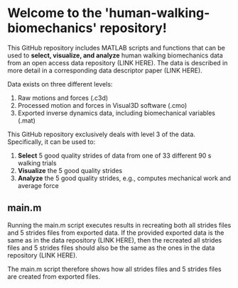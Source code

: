 # Welcome to the 'human-walking-biomechanics' repository!

This GitHub repository includes MATLAB scripts and functions that can be used to **select, visualize, and analyze** human walking biomechanics data from an open access data repository (LINK HERE). The data is described in more detail in a corresponding data descriptor paper (LINK HERE). 

Data exists on three different levels:
1. Raw motions and forces (.c3d)
2. Processed motion and forces in Visual3D software (.cmo)
3. Exported inverse dynamics data, including biomechanical variables (.mat)

This GitHub repository exclusively deals with level 3 of the data. Specifically, it can be used to:
1. **Select** 5 good quality strides of data from one of 33 different 90 s walking trials
2. **Visualize** the 5 good quality strides
3. **Analyze** the 5 good quality strides, e.g., computes mechanical work and average force

## main.m ##

Running the main.m script executes results in recreating both all strides files and 5 strides files from exported data. If the provided exported data is the same as in the data repository (LINK HERE), then the recreated all strides files and 5 strides files should also be the same as the ones in the data repository (LINK HERE). 

The main.m script therefore shows how all strides files and 5 strides files are created from exported files.
